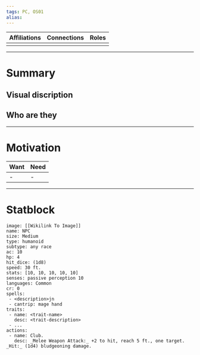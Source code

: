 ```yaml
---
tags: PC, OS01
alias:
---
```


| Affiliations | Connections | Roles |
| ------------ | ----------- | ----- |
|              |             |       |

---
 # Summary
 ## Visual discription
 ## Who are they


---
 # Motivation

 | Want | Need |
 |:---- | ---- |
 | -    | -    |

---
 # Statblock
 
 ```statblock
image: [[Wikilink To Image]]
name: NPC
size: Medium
type: humanoid
subtype: any race
ac: 10
hp: 4 
hit_dice: (1d8)
speed: 30 ft.
stats: [10, 10, 10, 10, 10]
senses: passive perception 10
languages: Common
cr: 0
spells:
  - <description>jn 
  - cantrip: mage hand
traits:
  - name: <trait-name>
    desc: <trait-description>
  - ...
actions:
  - name: Club.
    desc: _Melee Weapon Attack:_ +2 to hit, reach 5 ft., one target. _Hit:_ (1d4) bludgeoning damage.
  
